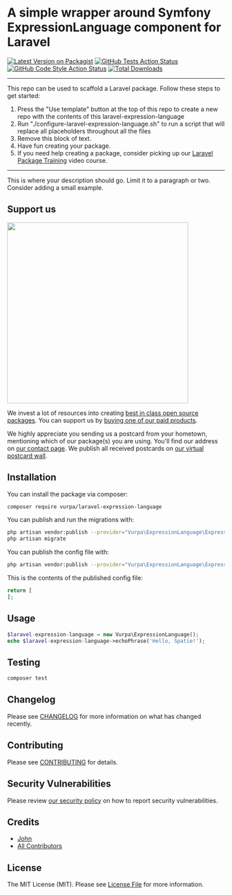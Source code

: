 # A simple wrapper around Symfony ExpressionLanguage component for Laravel

[![Latest Version on Packagist](https://img.shields.io/packagist/v/vurpa/laravel-expression-language.svg?style=flat-square)](https://packagist.org/packages/vurpa/laravel-expression-language)
[![GitHub Tests Action Status](https://img.shields.io/github/workflow/status/vurpa/laravel-expression-language/run-tests?label=tests)](https://github.com/vurpa/laravel-expression-language/actions?query=workflow%3Arun-tests+branch%3Amain)
[![GitHub Code Style Action Status](https://img.shields.io/github/workflow/status/vurpa/laravel-expression-language/Check%20&%20fix%20styling?label=code%20style)](https://github.com/vurpa/laravel-expression-language/actions?query=workflow%3A"Check+%26+fix+styling"+branch%3Amain)
[![Total Downloads](https://img.shields.io/packagist/dt/vurpa/laravel-expression-language.svg?style=flat-square)](https://packagist.org/packages/vurpa/laravel-expression-language)

---
This repo can be used to scaffold a Laravel package. Follow these steps to get started:

1. Press the "Use template" button at the top of this repo to create a new repo with the contents of this laravel-expression-language
2. Run "./configure-laravel-expression-language.sh" to run a script that will replace all placeholders throughout all the files
3. Remove this block of text.
4. Have fun creating your package.
5. If you need help creating a package, consider picking up our <a href="https://laravelpackage.training">Laravel Package Training</a> video course.
---

This is where your description should go. Limit it to a paragraph or two. Consider adding a small example.

## Support us

[<img src="https://github-ads.s3.eu-central-1.amazonaws.com/laravel-expression-language.jpg?t=1" width="419px" />](https://spatie.be/github-ad-click/laravel-expression-language)

We invest a lot of resources into creating [best in class open source packages](https://spatie.be/open-source). You can support us by [buying one of our paid products](https://spatie.be/open-source/support-us).

We highly appreciate you sending us a postcard from your hometown, mentioning which of our package(s) you are using. You'll find our address on [our contact page](https://spatie.be/about-us). We publish all received postcards on [our virtual postcard wall](https://spatie.be/open-source/postcards).

## Installation

You can install the package via composer:

```bash
composer require vurpa/laravel-expression-language
```

You can publish and run the migrations with:

```bash
php artisan vendor:publish --provider="Vurpa\ExpressionLanguage\ExpressionLanguageServiceProvider" --tag="laravel-expression-language-migrations"
php artisan migrate
```

You can publish the config file with:
```bash
php artisan vendor:publish --provider="Vurpa\ExpressionLanguage\ExpressionLanguageServiceProvider" --tag="laravel-expression-language-config"
```

This is the contents of the published config file:

```php
return [
];
```

## Usage

```php
$laravel-expression-language = new Vurpa\ExpressionLanguage();
echo $laravel-expression-language->echoPhrase('Hello, Spatie!');
```

## Testing

```bash
composer test
```

## Changelog

Please see [CHANGELOG](CHANGELOG.md) for more information on what has changed recently.

## Contributing

Please see [CONTRIBUTING](.github/CONTRIBUTING.md) for details.

## Security Vulnerabilities

Please review [our security policy](../../security/policy) on how to report security vulnerabilities.

## Credits

- [John](https://github.com/vurpa)
- [All Contributors](../../contributors)

## License

The MIT License (MIT). Please see [License File](LICENSE.md) for more information.
